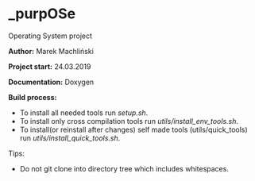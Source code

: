 # _purpOSe
Operating System project

**Author:** Marek Machliński

**Project start:** 24.03.2019

**Documentation:** Doxygen

**Build process:**
  - To install all needed tools run *setup.sh*.
  - To install only cross compilation tools run *utils/install_env_tools.sh*.
  - To install(or reinstall after changes) self made tools (utils/quick_tools) run *utils/install_quick_tools.sh*.

Tips:
  - Do not git clone into directory tree which includes whitespaces.
